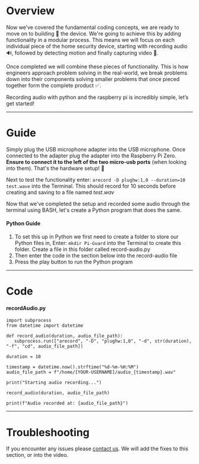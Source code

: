 # Overview
Now we’ve covered the fundamental coding concepts, we are ready to move on to building 👷 the device. We're going to achieve this by adding functionality in a modular process. This means we will focus on each individual piece of the home security device, starting with recording audio 🔊, followed by detecting motion and finally capturing video 🎥.

Once completed we will combine these pieces of functionality. This is how engineers approach problem solving in the real-world, we break problems down into their components solving smaller problems that once pieced together form the complete product ✅.

Recording audio with python and the raspberry pi is incredibly simple, let’s get started!

---
# Guide
Simply plug the USB microphone adapter into the USB microphone. Once connected to the adapter plug the adapter into the Raspberry Pi Zero. **Ensure to connect it to the left of the two micro-usb ports** (when looking into them). That's the hardware setup! 🙌

Next to test the functionality enter:
`arecord -D plughw:1,0 --duration=10 test.wave` into the Terminal. This should record for 10 seconds before creating and saving to a file named *test.wav*

Now that we've completed the setup and recorded some audio through the terminal using BASH, let's create a Python program that does the same.

#### Python Guide
1. To set this up in Python we first need to create a folder to store our Python files in, Enter:
`mkdir Pi-Guard` into the Terminal to create this folder. Create a file in this folder called record-audio.py
2. Then enter the code in the section below into the record-audio file
3. Press the play button to run the Python program

---
# Code
#### recordAudio.py
```
import subprocess
from datetime import datetime

def record_audio(duration, audio_file_path):
   subprocess.run(["arecord", "-D", "plughw:1,0", "-d", str(duration), "-f", "cd", audio_file_path])

duration = 10

timestamp = datetime.now().strftime("%d-%m-%H:%M")
audio_file_path = f"/home/[YOUR-USERNAME]/audio_{timestamp}.wav"

print("Starting audio recording...")

record_audio(duration, audio_file_path)

print(f"Audio recorded at: {audio_file_path}")
```

---
# Troubleshooting
If you encounter any issues please [contact us](https://jambyte.io/contact). We will add the fixes to this section, or into the video.
